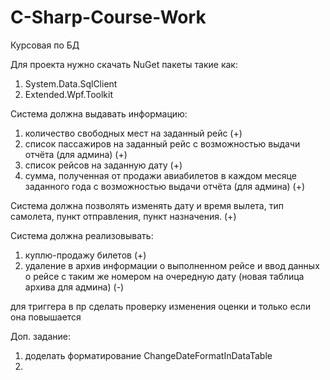 # C-Sharp-Course-Work
Курсовая по БД

Для проекта нужно скачать NuGet пакеты такие как:
1) System.Data.SqlClient
2) Extended.Wpf.Toolkit

Система должна выдавать информацию:
1) количество свободных мест на заданный рейс (+)
2) список пассажиров на заданный рейс с возможностью выдачи отчёта (для админа) (+)
3) список рейсов на заданную дату (+)
4) сумма, полученная от продажи авиабилетов в каждом месяце заданного года с возможностью выдачи отчёта (для админа) (+)

Система должна позволять изменять дату и время вылета, тип самолета, пункт отправления, пункт назначения. (+)

Система должна реализовывать:
1) куплю-продажу билетов (+)
2) удаление в архив информации о выполненном рейсе и ввод данных о рейсе с таким же номером на очередную дату (новая таблица архива для админа) (-)

для триггера в пр сделать проверку изменения оценки и только если она повышается

Доп. задание:
1) доделать форматирование ChangeDateFormatInDataTable
2) 
